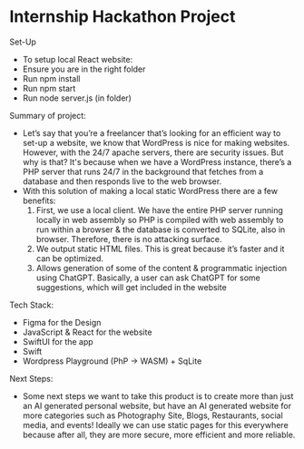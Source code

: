 # Internship Hackathon Project

Set-Up
- To setup local React website:
-   Ensure you are in the right folder
-    Run npm install
-    Run npm start
-    Run node server.js (in folder)


Summary of project: 
- Let’s say that you’re a freelancer that’s looking for an efficient way to set-up a website, we know that WordPress is nice for making websites. However, with the 24/7 apache servers, there are security issues. But why is that? It's because when we have a WordPress instance, there’s a PHP server that runs 24/7 in the background that fetches from a database and then responds live to the web browser.
- With this solution of making a local static WordPress there are a few benefits: 
  1. First, we use a local client. We have the entire PHP server running locally in web assembly so PHP is compiled with web assembly to run within a browser & the database is converted to SQLite, also in browser. Therefore, there is no attacking surface. 
  2. We output static HTML files. This is great because it’s faster and it can be optimized.
  3. Allows generation of some of the content & programmatic injection using ChatGPT. Basically, a user can ask ChatGPT for some suggestions, which will get included in the website

Tech Stack: 
- Figma for the Design
- JavaScript & React for the website
- SwiftUI for the app
- Swift
- Wordpress Playground (PhP -> WASM) + SqLite

Next Steps:
- Some next steps we want to take this product is to create more than just an AI generated personal website, but have an AI generated website for more categories such as Photography Site, Blogs, Restaurants, social media, and events! Ideally we can use static pages for this everywhere because after all, they are more secure, more efficient and more reliable. 




